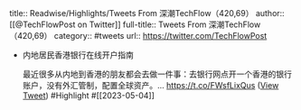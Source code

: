 title:: Readwise/Highlights/Tweets From 深潮TechFlow（420,69）
author:: [[@TechFlowPost on Twitter]]
full-title:: Tweets From 深潮TechFlow（420,69）
category:: #tweets
url:: https://twitter.com/TechFlowPost

- 内地居民香港银行在线开户指南
  
  最近很多从内地到香港的朋友都会去做一件事：去银行网点开一个香港的银行账户，没有外汇管制，配置全球资产。… https://t.co/FWsfLixQus ([View Tweet](https://twitter.com/TechFlowPost/status/1646064925109002240)) #Highlight #[[2023-05-04]]